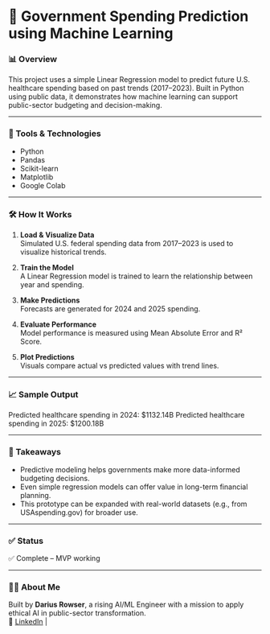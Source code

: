 # 🧠 Government Spending Prediction using Machine Learning

### 📊 Overview
This project uses a simple Linear Regression model to predict future U.S. healthcare spending based on past trends (2017–2023). Built in Python using public data, it demonstrates how machine learning can support public-sector budgeting and decision-making.

---

### 🔧 Tools & Technologies
- Python
- Pandas
- Scikit-learn
- Matplotlib
- Google Colab

---

### 🛠️ How It Works
1. **Load & Visualize Data**  
   Simulated U.S. federal spending data from 2017–2023 is used to visualize historical trends.

2. **Train the Model**  
   A Linear Regression model is trained to learn the relationship between year and spending.

3. **Make Predictions**  
   Forecasts are generated for 2024 and 2025 spending.

4. **Evaluate Performance**  
   Model performance is measured using Mean Absolute Error and R² Score.

5. **Plot Predictions**  
   Visuals compare actual vs predicted values with trend lines.

---

### 📈 Sample Output

Predicted healthcare spending in 2024: $1132.14B
Predicted healthcare spending in 2025: $1200.18B


---

### 🧠 Takeaways
- Predictive modeling helps governments make more data-informed budgeting decisions.
- Even simple regression models can offer value in long-term financial planning.
- This prototype can be expanded with real-world datasets (e.g., from USAspending.gov) for broader use.

---

### ✅ Status
✅ Complete – MVP working  

---

### 🙋‍♂️ About Me
Built by **Darius Rowser**, a rising AI/ML Engineer with a mission to apply ethical AI in public-sector transformation.  
🔗 [LinkedIn](https://www.linkedin.com/in/dariusrowser) | 


<!---
Drowser2430/Drowser2430 is a ✨ special ✨ repository because its `README.md` (this file) appears on your GitHub profile.
You can click the Preview link to take a look at your changes.
--->
